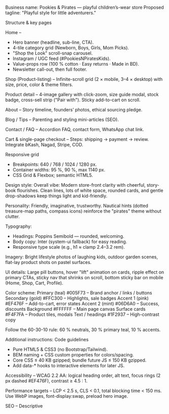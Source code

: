 Business name: Pookies & Pirates — playful children’s-wear store
Proposed tagline: "Playful style for little adventurers."

Structure & key pages

Home –
- Hero banner (headline, sub-line, CTA).
- 4-tile category grid (Newborn, Boys, Girls, Mom Picks).
- "Shop the Look" scroll-snap carousel.
- Instagram / UGC feed (#PookiesNPiratesKids).
- Value-props row (100 % cotton · Easy returns · Made in BD).
- Newsletter call-out, then full footer.

Shop (Product-listing) – Infinite-scroll grid (2 × mobile, 3–4 × desktop) with size, price, color & theme filters.

Product detail – 4-image gallery with click-zoom, size guide modal, stock badge, cross-sell strip ("Pair with"). Sticky add-to-cart on scroll.

About – Story timeline, founders’ photos, ethical sourcing pledge.

Blog / Tips – Parenting and styling mini-articles (SEO).

Contact / FAQ – Accordion FAQ, contact form, WhatsApp chat link.

Cart & single-page checkout – Steps: shipping → payment → review. Integrate bKash, Nagad, Stripe, COD.

Responsive grid
- Breakpoints: 640 / 768 / 1024 / 1280 px.
- Container widths: 95 %, 90 %, max 1140 px.
- CSS Grid & Flexbox; semantic HTML5.

Design style:
Overall vibe: Modern store-front clarity with cheerful, story-book flourishes. Clean lines, lots of white space, rounded cards, and gentle drop-shadows keep things light and kid-friendly.

Personality: Friendly, imaginative, trustworthy. Nautical hints (dotted treasure-map paths, compass icons) reinforce the "pirates" theme without clutter.

Typography:
- Headings: Poppins Semibold — rounded, welcoming.
- Body copy: Inter (system-ui fallback) for easy reading.
- Responsive type scale (e.g., h1 ≈ clamp 2.4–3.2 rem).

Imagery: Bright lifestyle photos of laughing kids, outdoor garden scenes, flat-lay product shots on pastel surfaces.

UI details: Large pill buttons, hover "lift" animation on cards, ripple effect on primary CTAs, sticky nav that shrinks on scroll, bottom sticky bar on mobile (Home, Shop, Cart, Profile).

Color scheme:
Primary (teal) #005F73 – Brand anchor / links / buttons
Secondary (gold) #FFC300 – Highlights, sale badges
Accent 1 (pink) #EF476F – Add-to-cart, error states
Accent 2 (mint) #06D6A0 – Success, discounts
Background #FFFFFF – Main page canvas
Surface cards #F4F7FA – Product tiles, modals
Text / headings #1F2937 – High-contrast copy

Follow the 60-30-10 rule: 60 % neutrals, 30 % primary teal, 10 % accents.

Additional instructions: Code guidelines
- Pure HTML5 & CSS3 (no Bootstrap/Tailwind).
- BEM naming + CSS custom properties for colors/spacing.
- Core CSS ≤ 40 KB gzipped; bundle future JS ≤ 150 KB gzipped.
- Add data-* hooks to interactive elements for later JS.

Accessibility – WCAG 2.2 AA: logical heading order, alt text, focus rings (2 px dashed #EF476F), contrast ≥ 4.5 : 1.

Performance targets – LCP < 2.5 s, CLS < 0.1, total blocking time < 150 ms. Use WebP images, font-display:swap, preload hero image.

SEO – Descriptive <title> and meta description; canonical URLs; JSON-LD for Product & Organization.

Analytics & marketing – GA4, Meta Pixel; Klaviyo events for browse abandon. Exit-intent coupon pop-up.

DevOps – GitHub repo with Vercel / Netlify CI-CD; staging branch previews; nightly DB dump.

Tone & microcopy – Friendly Banglish phrases (e.g., empty cart: “Ektu wait, captain — your loot is empty!”).

Uploaded images: logo.jpg, cover.jpeg
